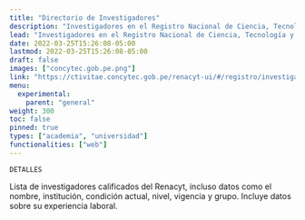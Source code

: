 ```yaml
---
title: "Directorio de Investigadores"
description: "Investigadores en el Registro Nacional de Ciencia, Tecnología y de Innovación Tecnológica"
lead: "Investigadores en el Registro Nacional de Ciencia, Tecnología y de Innovación Tecnológica"
date: 2022-03-25T15:26:08-05:00
lastmod: 2022-03-25T15:26:08-05:00
draft: false
images: ["concytec.gob.pe.png"]
link: "https://ctivitae.concytec.gob.pe/renacyt-ui/#/registro/investigadores"
menu:
  experimental:
    parent: "general"
weight: 300
toc: false
pinned: true
types: ["academia", "universidad"]
functionalities: ["web"]
---
```


```text
DETALLES
```

Lista de investigadores calificados del Renacyt, incluso datos como el nombre, institución, condición actual, nivel, vigencia y grupo. Incluye datos sobre su experiencia laboral.
